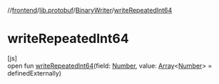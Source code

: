 //[frontend](../../../index.md)/[lib.protobuf](../index.md)/[BinaryWriter](index.md)/[writeRepeatedInt64](write-repeated-int64.md)

# writeRepeatedInt64

[js]\
open fun [writeRepeatedInt64](write-repeated-int64.md)(field: [Number](https://kotlinlang.org/api/latest/jvm/stdlib/kotlin/-number/index.html), value: [Array](https://kotlinlang.org/api/latest/jvm/stdlib/kotlin/-array/index.html)&lt;[Number](https://kotlinlang.org/api/latest/jvm/stdlib/kotlin/-number/index.html)&gt; = definedExternally)
